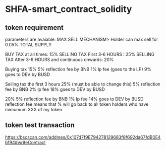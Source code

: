# SHFA-smart_contract_solidity

## token requirement
parameters are avaiable:
MAX SELL MECHANISM> Holder can max sell for 0.05% TOTAL SUPPLY

BUY TAX at all times: 15%
SELLING TAX First 3-6 HOURS : 25%
SELLING TAX After 3-6 HOURS and continuous onwards: 20%

Buying tax 15%
5% reflection fee by BNB
1% lp fee (goes to the LP)
9% goes to DEV by BUSD

Selling tax the first 3 hours 25% (must be able to change this)
5% reflection fee by BNB
2% lp fee
18% goes to DEV by BUSD

20%
5% reflection fee by BNB
1% lp fee
14% goes to DEV by BUSD
reflection fee means that % will go back to all token holders who have mimumum XXX of my token


## token test transaction
https://bscscan.com/address/0x107d7f9E794278129683f8f692da67fdB0E4b194#writeContract
